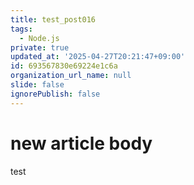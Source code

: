 ```yaml
---
title: test_post016
tags:
  - Node.js
private: true
updated_at: '2025-04-27T20:21:47+09:00'
id: 693567830e69224e1c6a
organization_url_name: null
slide: false
ignorePublish: false
---
```

# new article body
test
